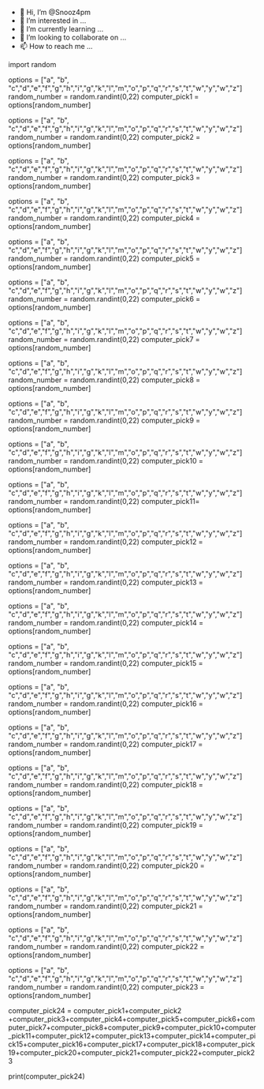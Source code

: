 - 👋 Hi, I’m @Snooz4pm
- 👀 I’m interested in ...
- 🌱 I’m currently learning ...
- 💞️ I’m looking to collaborate on ...
- 📫 How to reach me ...

<!---
Snooz4pm/Snooz4pm is a ✨ special ✨ repository because its `README.md` (this file) appears on your GitHub profile.
You can click the Preview link to take a look at your changes.
--->
import random

options = ["a", "b", "c","d","e","f","g","h","i","g","k","l","m","o","p","q","r","s","t","w","y","w","z"]
random_number = random.randint(0,22)
computer_pick1 = options[random_number]

options = ["a", "b", "c","d","e","f","g","h","i","g","k","l","m","o","p","q","r","s","t","w","y","w","z"]
random_number = random.randint(0,22)
computer_pick2 = options[random_number]

options = ["a", "b", "c","d","e","f","g","h","i","g","k","l","m","o","p","q","r","s","t","w","y","w","z"]
random_number = random.randint(0,22)
computer_pick3 = options[random_number]

options = ["a", "b", "c","d","e","f","g","h","i","g","k","l","m","o","p","q","r","s","t","w","y","w","z"]
random_number = random.randint(0,22)
computer_pick4 = options[random_number]

options = ["a", "b", "c","d","e","f","g","h","i","g","k","l","m","o","p","q","r","s","t","w","y","w","z"]
random_number = random.randint(0,22)
computer_pick5 = options[random_number]

options = ["a", "b", "c","d","e","f","g","h","i","g","k","l","m","o","p","q","r","s","t","w","y","w","z"]
random_number = random.randint(0,22)
computer_pick6 = options[random_number]

options = ["a", "b", "c","d","e","f","g","h","i","g","k","l","m","o","p","q","r","s","t","w","y","w","z"]
random_number = random.randint(0,22)
computer_pick7 = options[random_number] 

options = ["a", "b", "c","d","e","f","g","h","i","g","k","l","m","o","p","q","r","s","t","w","y","w","z"]
random_number = random.randint(0,22)
computer_pick8 = options[random_number] 

options = ["a", "b", "c","d","e","f","g","h","i","g","k","l","m","o","p","q","r","s","t","w","y","w","z"]
random_number = random.randint(0,22)
computer_pick9 = options[random_number] 

options = ["a", "b", "c","d","e","f","g","h","i","g","k","l","m","o","p","q","r","s","t","w","y","w","z"]
random_number = random.randint(0,22)
computer_pick10 = options[random_number] 

options = ["a", "b", "c","d","e","f","g","h","i","g","k","l","m","o","p","q","r","s","t","w","y","w","z"]
random_number = random.randint(0,22)
computer_pick11= options[random_number]

options = ["a", "b", "c","d","e","f","g","h","i","g","k","l","m","o","p","q","r","s","t","w","y","w","z"]
random_number = random.randint(0,22)
computer_pick12 = options[random_number] 

options = ["a", "b", "c","d","e","f","g","h","i","g","k","l","m","o","p","q","r","s","t","w","y","w","z"]
random_number = random.randint(0,22)
computer_pick13 = options[random_number] 

options = ["a", "b", "c","d","e","f","g","h","i","g","k","l","m","o","p","q","r","s","t","w","y","w","z"]
random_number = random.randint(0,22)
computer_pick14 = options[random_number] 

options = ["a", "b", "c","d","e","f","g","h","i","g","k","l","m","o","p","q","r","s","t","w","y","w","z"]
random_number = random.randint(0,22)
computer_pick15 = options[random_number]
 
options = ["a", "b", "c","d","e","f","g","h","i","g","k","l","m","o","p","q","r","s","t","w","y","w","z"]
random_number = random.randint(0,22)
computer_pick16 = options[random_number] 

options = ["a", "b", "c","d","e","f","g","h","i","g","k","l","m","o","p","q","r","s","t","w","y","w","z"]
random_number = random.randint(0,22)
computer_pick17 = options[random_number]

options = ["a", "b", "c","d","e","f","g","h","i","g","k","l","m","o","p","q","r","s","t","w","y","w","z"]
random_number = random.randint(0,22)
computer_pick18 = options[random_number] 

options = ["a", "b", "c","d","e","f","g","h","i","g","k","l","m","o","p","q","r","s","t","w","y","w","z"]
random_number = random.randint(0,22)
computer_pick19 = options[random_number] 

options = ["a", "b", "c","d","e","f","g","h","i","g","k","l","m","o","p","q","r","s","t","w","y","w","z"]
random_number = random.randint(0,22)
computer_pick20 = options[random_number] 

options = ["a", "b", "c","d","e","f","g","h","i","g","k","l","m","o","p","q","r","s","t","w","y","w","z"]
random_number = random.randint(0,22)
computer_pick21 = options[random_number]

options = ["a", "b", "c","d","e","f","g","h","i","g","k","l","m","o","p","q","r","s","t","w","y","w","z"]
random_number = random.randint(0,22)
computer_pick22 = options[random_number] 

options = ["a", "b", "c","d","e","f","g","h","i","g","k","l","m","o","p","q","r","s","t","w","y","w","z"]
random_number = random.randint(0,22)
computer_pick23 = options[random_number] 


computer_pick24 = computer_pick1+computer_pick2 +computer_pick3+computer_pick4+computer_pick5+computer_pick6+computer_pick7+computer_pick8+computer_pick9+computer_pick10+computer_pick11+computer_pick12+computer_pick13+computer_pick14+computer_pick15+computer_pick16+computer_pick17+computer_pick18+computer_pick19+computer_pick20+computer_pick21+computer_pick22+computer_pick23

print(computer_pick24)
